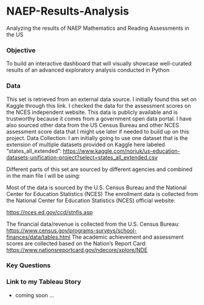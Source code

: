 # NAEP-Results-Analysis
Analyzing the results of NAEP Mathematics and Reading Assessments in the US

### Objective
To build an interactive dashboard that will visually showcase well-curated results of an advanced exploratory analysis conducted in Python


### Data
This set is retrieved from an external data source. I initially found this set on Kaggle through this link. I checked the data for the assessment scores on the NCES independent website. This data is publicly available and is trustworthy because it comes from a government open data portal. I have also sourced other data from the US Census Bureau and other NCES assessment score data that I might use later if needed to build up on this project. 
Data Collection: 
I am initially going to use one dataset that is the extension of multiple datasets provided on Kaggle here labeled “states_all_extended”:
https://www.kaggle.com/noriuk/us-education-datasets-unification-project?select=states_all_extended.csv

Different parts of this set are sourced by different agencies and combined in the main file I will be using:

Most of the data is sourced by the U.S. Census Bureau and the National Center for Education Statistics (NCES)
The enrollment data is collected from the National Center for Education Statistics (NCES) official website:

https://nces.ed.gov/ccd/stnfis.asp

The financial data/revenue is collected from the U.S. Census Bureau:
https://www.census.gov/programs-surveys/school-finances/data/tables.html
The academic achievement and assessment scores are collected based on the Nation’s Report Card:
https://www.nationsreportcard.gov/ndecore/xplore/NDE

### Key Questions

### Link to my Tableau Story
- coming soon ...
